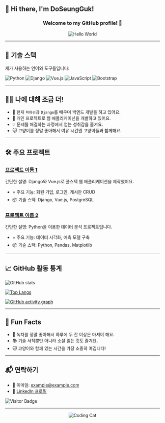 ## 👋 Hi there, I'm DoSeungGuk!

<h3 align="center">Welcome to my GitHub profile! 🚀</h3>
<p align="center">
  <img src="https://media.giphy.com/media/13HgwGsXF0aiGY/giphy.gif" alt="Hello World">
</p>

---

## 🚀 기술 스택

제가 사용하는 언어와 도구들입니다:

![Python](https://img.shields.io/badge/Python-3776AB?style=for-the-badge&logo=python&logoColor=white)
![Django](https://img.shields.io/badge/Django-092E20?style=for-the-badge&logo=django&logoColor=white)
![Vue.js](https://img.shields.io/badge/Vue.js-4FC08D?style=for-the-badge&logo=vue.js&logoColor=white)
![JavaScript](https://img.shields.io/badge/JavaScript-F7DF1E?style=for-the-badge&logo=javascript&logoColor=black)
![Bootstrap](https://img.shields.io/badge/Bootstrap-563D7C?style=for-the-badge&logo=bootstrap&logoColor=white)

---

## 👨‍💻 나에 대해 조금 더!

- 🌱 현재 `파이썬`과 `Django`를 배우며 백엔드 개발을 하고 있어요.
- 🔭 개인 프로젝트로 웹 애플리케이션을 개발하고 있어요.
- 💡 문제를 해결하는 과정에서 얻는 성취감을 즐겨요.
- 🐱 고양이를 정말 좋아해서 여유 시간엔 고양이들과 함께해요.

---

## 🛠️ 주요 프로젝트

### [프로젝트 이름 1](https://github.com/DoSeungGuk/프로젝트1)
간단한 설명: Django와 Vue.js로 풀스택 웹 애플리케이션을 제작했어요.

- ⭐ 주요 기능: 회원 가입, 로그인, 게시판 CRUD
- 📦 기술 스택: Django, Vue.js, PostgreSQL

### [프로젝트 이름 2](https://github.com/DoSeungGuk/프로젝트2)
간단한 설명: Python을 이용한 데이터 분석 프로젝트입니다.

- ⭐ 주요 기능: 데이터 시각화, 예측 모델 구축
- 📦 기술 스택: Python, Pandas, Matplotlib

---

## 📈 GitHub 활동 통계

![GitHub stats](https://github-readme-stats.vercel.app/api?username=DoSeungGuk&show_icons=true&theme=radical)

[![Top Langs](https://github-readme-stats.vercel.app/api/top-langs/?username=DoSeungGuk&layout=compact&theme=radical)](https://github.com/anuraghazra/github-readme-stats)

[![GitHub activity graph](https://github-readme-activity-graph.vercel.app/graph?username=DoSeungGuk&theme=radical)](https://github.com/ashutosh00710/github-readme-activity-graph)

---

## 🎉 Fun Facts

- 🍵 녹차를 정말 좋아해서 하루에 두 잔 이상은 마셔야 해요.
- 📚 기술 서적뿐만 아니라 소설 읽는 것도 즐겨요.
- 🐱 고양이와 함께 있는 시간을 가장 소중히 여깁니다!

---

## 📬 연락하기

- 📧 이메일: example@example.com
- 💼 [LinkedIn 프로필](https://www.linkedin.com/in/example)

![Visitor Badge](https://visitor-badge.laobi.icu/badge?page_id=DoSeungGuk)

---

<p align="center">
  <img src="https://media.giphy.com/media/JIX9t2j0ZTN9S/giphy.gif" alt="Coding Cat">
</p>
